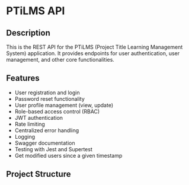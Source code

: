 # PTiLMS API

## Description

This is the REST API for the PTiLMS (Project Title Learning Management System) application. It provides endpoints for user authentication, user management, and other core functionalities.

## Features

-   User registration and login
-   Password reset functionality
-   User profile management (view, update)
-   Role-based access control (RBAC)
-   JWT authentication
-   Rate limiting
-   Centralized error handling
-   Logging
-   Swagger documentation
-   Testing with Jest and Supertest
-   Get modified users since a given timestamp

## Project Structure